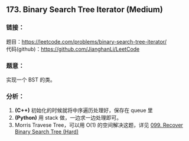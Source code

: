 ## 173. Binary Search Tree Iterator (Medium)

### **链接**：
题目：https://leetcode.com/problems/binary-search-tree-iterator/  
代码(github)：https://github.com/JianghanLi/LeetCode

### **题意**：
实现一个 BST 的类。

### **分析**：

1. **(C++)** 初始化的时候就将中序遍历处理好，保存在 queue 里
2. **(Python)** 用 stack 做，一边求一边处理即可。
3. Morris Travese Tree，可以用 O(1) 的空间解决这题，详见 [099. Recover Binary Search Tree (Hard)](https://github.com/JianghanLi/LeetCode/blob/master/solutions/099.Recover_Binary_Search_Tree)
